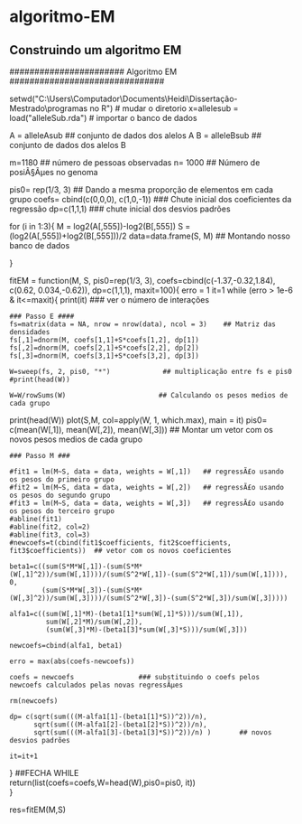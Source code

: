 # algoritmo-EM
## Construindo um algoritmo EM
#######################  Algoritmo EM  ###############################


setwd("C:\\Users\\Computador\\Documents\\Heidi\\Dissertação-Mestrado\\programas no R")  # mudar o diretorio
x=allelesub = load("alleleSub.rda")  # importar o banco de dados

  A = alleleAsub  ## conjunto de dados dos alelos A
  B = alleleBsub  ## conjunto de dados dos alelos B
  
  m=1180              ## número de pessoas observadas
  n= 1000             ## Número de posiÃ§Ãµes no genoma
  
  pis0= rep(1/3, 3)     ## Dando a mesma proporção de elementos em cada grupo
  coefs= cbind(c(0,0,0), c(1,0,-1))   ### Chute inicial dos coeficientes da regressão
  dp=c(1,1,1)         ### chute inicial dos desvios padrões
  
  for (i in 1:3){ 
    M = log2(A[,555])-log2(B[,555])
    S = (log2(A[,555])+log2(B[,555]))/2
    data=data.frame(S, M)  ## Montando nosso banco de dados
  
}

fitEM = function(M, S, pis0=rep(1/3, 3),
                 coefs=cbind(c(-1.37,-0.32,1.84), c(0.62, 0.034,-0.62)),
                 dp=c(1,1,1),
                 maxit=100){
  erro = 1
  it=1
  while (erro > 1e-6 & it<=maxit){
print(it)            ### ver o número de interações
    
    ### Passo E ####
    fs=matrix(data = NA, nrow = nrow(data), ncol = 3)    ## Matriz das densidades
    fs[,1]=dnorm(M, coefs[1,1]+S*coefs[1,2], dp[1])
    fs[,2]=dnorm(M, coefs[2,1]+S*coefs[2,2], dp[2])
    fs[,3]=dnorm(M, coefs[3,1]+S*coefs[3,2], dp[3])

    W=sweep(fs, 2, pis0, "*")             ## multiplicação entre fs e pis0
    #print(head(W))
    
    W=W/rowSums(W)                       ## Calculando os pesos medios de cada grupo
   print(head(W))
    plot(S,M, col=apply(W, 1, which.max), main = it)
    pis0= c(mean(W[,1]), mean(W[,2]), mean(W[,3]))     ## Montar um vetor com os novos pesos medios de cada grupo
        
    ### Passo M ###
        
    #fit1 = lm(M~S, data = data, weights = W[,1])   ## regressÃ£o usando os pesos do primeiro grupo
    #fit2 = lm(M~S, data = data, weights = W[,2])   ## regressÃ£o usando os pesos do segundo grupo
    #fit3 = lm(M~S, data = data, weights = W[,3])   ## regressÃ£o usando os pesos do terceiro grupo
    #abline(fit1)
    #abline(fit2, col=2)
    #abline(fit3, col=3)
    #newcoefs=t(cbind(fit1$coefficients, fit2$coefficients, fit3$coefficients))  ## vetor com os novos coeficientes
    
    beta1=c((sum(S*M*W[,1])-(sum(S*M*(W[,1]^2))/sum(W[,1])))/(sum(S^2*W[,1])-(sum(S^2*W[,1])/sum(W[,1]))), 0,
            (sum(S*M*W[,3])-(sum(S*M*(W[,3]^2))/sum(W[,3])))/(sum(S^2*W[,3])-(sum(S^2*W[,3])/sum(W[,3]))))
    
    alfa1=c((sum(W[,1]*M)-(beta1[1]*sum(W[,1]*S)))/sum(W[,1]),
             sum(W[,2]*M)/sum(W[,2]),
             (sum(W[,3]*M)-(beta1[3]*sum(W[,3]*S)))/sum(W[,3]))
    
    newcoefs=cbind(alfa1, beta1)
    
    erro = max(abs(coefs-newcoefs))
    
    coefs = newcoefs                ### substituindo o coefs pelos newcoefs calculados pelas novas regressÃµes
    
    rm(newcoefs)
    
    dp= c(sqrt(sum(((M-alfa1[1]-(beta1[1]*S))^2))/n),
          sqrt(sum(((M-alfa1[2]-(beta1[2]*S))^2))/n),
          sqrt(sum(((M-alfa1[3]-(beta1[3]*S))^2))/n) )       ## novos desvios padrões
    
    it=it+1
    
  } ##FECHA WHILE    
  return(list(coefs=coefs,W=head(W),pis0=pis0, it))      
}
   
res=fitEM(M,S)
